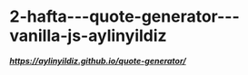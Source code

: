 # 2-hafta---quote-generator---vanilla-js-aylinyildiz

***https://aylinyildiz.github.io/quote-generator/***
